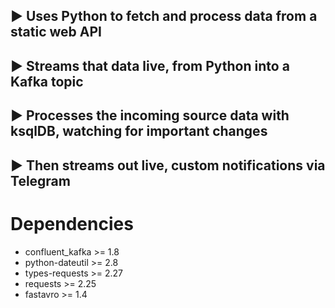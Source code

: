 ## ► Uses Python to fetch and process data from a static web API 
## ► Streams that data live, from Python into a Kafka topic 
## ► Processes the incoming source data with ksqlDB, watching for important changes 
## ► Then streams out live, custom notifications via Telegram

# Dependencies
- confluent_kafka >= 1.8
- python-dateutil >= 2.8
- types-requests >= 2.27
- requests >= 2.25
- fastavro >= 1.4
